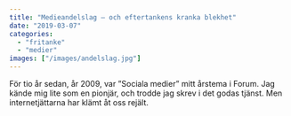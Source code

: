 ```yaml
---
title: "Medieandelslag – och eftertankens kranka blekhet"
date: "2019-03-07"
categories: 
  - "fritanke"
  - "medier"
images: ["/images/andelslag.jpg"]
---
```


För tio år sedan, år 2009, var ”Sociala medier” mitt årstema i Forum. Jag kände mig lite som en pionjär, och trodde jag skrev i det godas tjänst. Men internetjättarna har klämt åt oss rejält.
